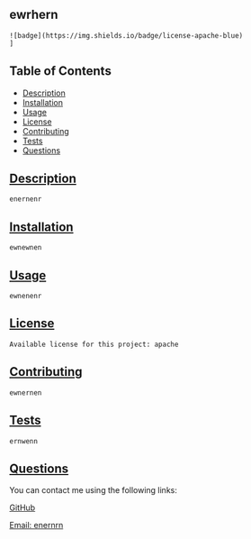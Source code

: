 
## ewrhern


    ![badge](https://img.shields.io/badge/license-apache-blue)
    ]

## Table of Contents
  * [Description](#description)
  * [Installation](#installation)
  * [Usage](#usage)
  * [License](#license)
  * [Contributing](#contributing)
  * [Tests](#tests)
  * [Questions](#questions)

## [Description](#table-of-contents)
    enernenr
## [Installation](#table-of-contents)
    ewnewnen
## [Usage](#table-of-contents)
    ewnenenr
## [License](#table-of-contents)
    Available license for this project: apache
## [Contributing](#table-of-contents)
    ewnernen
## [Tests](#table-of-contents)    
    ernwenn
## [Questions](#table-of-contents)

You can contact me using the following links:

[GitHub](https://github.com/wenenern)

[Email: enernrn](mailto:enernrn)
